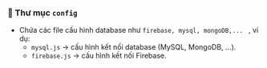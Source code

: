 ### 📂 Thư mục `config`
- Chứa các file cấu hình database như `firebase, mysql, mongoDB,... ` , ví dụ:
  - `mysql.js` → cấu hình kết nối database (MySQL, MongoDB, …).
  - `firebase.js` → cấu hình kết nối Firebase.
